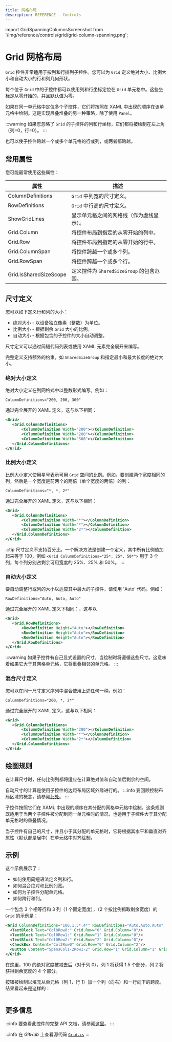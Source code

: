 ```yaml
---
title: 网格布局
description: REFERENCE - Controls
---
```


import GridSpanningColumnsScreenshot from '/img/reference/controls/grid/grid-column-spanning.png';

# Grid 网格布局

`Grid` 控件非常适用于按列和行排列子控件。您可以为 `Grid` 定义绝对大小、比例大小和自动大小的行和列几何形状。

每个位于 `Grid` 中的子控件都可以使用列和行坐标定位在 `Grid` 单元格中。这些坐标是从零开始的，并且默认值为零。

如果在同一单元格中定位多个子控件，它们将按照在 XAML 中出现的顺序在该单元格中绘制。这是实现层叠堆叠的另一种策略，除了使用 `Panel`。

:::warning
如果您忽略了 `Grid` 的子控件的列和行坐标，它们都将被绘制在左上角（列=0，行=0）。
:::

也可以使子控件跨越一个或多个单元格的行或列，或两者都跨越。

## 常用属性

您可能最常使用这些属性：

| 属性                     | 描述                                                           |
|------------------------|---------------------------------------------------------------|
| ColumnDefinitions      |  `Grid` 中列宽的尺寸定义。                                  |
| RowDefinitions         |  `Grid` 中行高的尺寸定义。                                  |
| ShowGridLines          | 显示单元格之间的网格线（作为虚线显示）。                        |
| Grid.Column            | 将控件布局到指定的从零开始的列中。                              |
| Grid.Row               | 将控件布局到指定的从零开始的行中。                              |
| Grid.ColumnSpan        | 将控件跨越一个或多个列。                                        |
| Grid.RowSpan           | 将控件跨越一个或多个行。                                        |
| Grid.IsSharedSizeScope | 定义控件为 `SharedSizeGroup` 的包含范围。                        |

## 尺寸定义

您可以如下定义行和列的大小：

* 绝对大小 - 以设备独立像素（整数）为单位。
* 比例大小 - 根据剩余 `Grid` 大小的比例。
* 自动大小 - 根据包含的子控件的大小自动调整。

尺寸定义可以通过简短代码列表或使用 XAML 元素完全展开来编写。

完整定义支持额外的约束，如 `SharedSizeGroup` 和指定最小和最大长度的绝对大小。

### 绝对大小定义

绝对大小定义在列网格式中以整数形式编写。例如：

`ColumnDefinitions="200, 200, 300"`

通过完全展开的 XAML 定义，这与以下相同：

```xml
<Grid>
   <Grid.ColumnDefinitions>
       <ColumnDefinition Width="200"></ColumnDefinition>
       <ColumnDefinition Width="200"></ColumnDefinition>
       <ColumnDefinition Width="300"></ColumnDefinition>
   </Grid.ColumnDefinitions>
</Grid>
```

### 比例大小定义

比例大小定义使用星号表示可用 `Grid` 空间的比例。例如，要创建两个宽度相同的列，然后是一个宽度是前两个的两倍（单个宽度的两倍）的列：

`ColumnDefinitions="*, *, 2*"`

通过完全展开的 XAML 定义，这与以下相同：

```xml
<Grid>
   <Grid.ColumnDefinitions>
       <ColumnDefinition Width="*"></ColumnDefinition>
       <ColumnDefinition Width="*"></ColumnDefinition>
       <ColumnDefinition Width="2*"></ColumnDefinition>
   </Grid.ColumnDefinitions>
</Grid>
```

:::tip
尺寸定义不支持百分比。一个解决方法是创建一个定义，其中所有比例值加起来等于 100，例如 `<Grid ColumnDefinitions="25*, 25*, 50*">` 用于 3 个列，每个列分别占剩余可用宽度的 25%、25% 和 50%。
:::

### 自动大小定义

要自动调整行或列的大小以适应其中最大的子控件，请使用 'Auto' 代码。例如：

`RowDefinitions="Auto, Auto, Auto"`

通过完全展开的 XAML 定义下相同：，这与以

```xml
<Grid>
   <Grid.RowDefinitions>
       <RowDefinition Height="Auto"></RowDefinition>
       <RowDefinition Height="Auto"></RowDefinition>
       <RowDefinition Height="Auto"></RowDefinition>
   </Grid.RowDefinitions>
</Grid>
```

:::warning
如果子控件有自己显式设置的尺寸，当绘制时将遵循这些尺寸。这意味着如果它大于其网格单元格，它将重叠相邻的单元格。
:::

### 混合尺寸定义

您可以在同一尺寸定义序列中混合使用上述任何一种。例如：

`ColumnDefinitions="200, *, 2*"`

通过完全展开的 XAML 定义，这与以下相同：

```xml
<Grid>
   <Grid.ColumnDefinitions>
       <ColumnDefinition Width="200"></ColumnDefinition>
       <ColumnDefinition Width="*"></ColumnDefinition>
       <ColumnDefinition Width="2*"></ColumnDefinition>
   </Grid.ColumnDefinitions>
</Grid>
```

## 绘图规则

在计算尺寸时，任何比例列都将适应在计算绝对值和自动值后剩余的空间。

自动尺寸的计算是使用子控件的边距布局区域外缘进行的。
:::info
要回顾控制布局区域的概念，请参阅[此处](../../../concepts/layout/layout-zones)。
:::

子控件按照它们在 XAML 中出现的顺序在其分配的网格单元格中绘制。这条规则既适用于当两个子控件被分配到同一单元格时的情况，也适用于子控件大于其分配单元格时的重叠情况。

当子控件有自己的尺寸，并且小于其分配的单元格时，它将根据其水平和垂直对齐属性（默认都是居中）在单元格中对齐绘制。

## 示例

这个示例展示了：

* 如何使用简短语法定义列和行。
* 如何混合绝对和比例列宽。
* 如何为子控件分配单元格。
* 如何跨行和列。

一个包含 3 个相等行和 3 列（1 个固定宽度），（2 个按比例抓取剩余宽度）的 `Grid` 的示例是：

```xml
<Grid ColumnDefinitions="100,1.5*,4*" RowDefinitions="Auto,Auto,Auto"  Margin="4">
  <TextBlock Text="Col0Row0:" Grid.Row="0" Grid.Column="0"/>
  <TextBlock Text="Col0Row1:" Grid.Row="1" Grid.Column="0"/>
  <TextBlock Text="Col0Row2:" Grid.Row="2" Grid.Column="0"/>
  <CheckBox Content="Col2Row0" Grid.Row="0" Grid.Column="2"/>
  <Button Content="SpansCol1-2Row1-2" Grid.Row="1" Grid.Column="1" Grid.RowSpan="2" Grid.ColumnSpan="2"/>
</Grid>
```

在这里，100 的绝对宽度被减去后（对于列 0），列 1 将获得 1.5 个部分，列 2 将获得剩余宽度的 4 个部分。

按钮被绘制以填充从单元格（列 1，行 1）加一个列（向右）和一行向下的跨度。结果看起来是这样的：

<img src={GridSpanningColumnsScreenshot} alt="" />

## 更多信息

:::info
要查看此控件的完整 API 文档，请参阅[这里](http://reference.avaloniaui.net/api/Avalonia.Controls/Grid/)。
:::

:::info
在 _GitHub_ 上查看源代码 [`Grid.cs`](https://github.com/AvaloniaUI/Avalonia/blob/master/src/Avalonia.Controls/Grid.cs)
:::